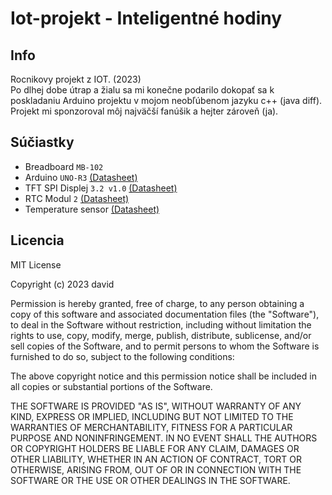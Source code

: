 # Iot-projekt - Inteligentné hodiny

## Info
Rocnikovy projekt z IOT. (2023) </br>
Po dlhej dobe útrap a žialu sa mi konečne podarilo dokopať sa k poskladaniu Arduino projektu v mojom neobľúbenom jazyku c++ (java diff).
Projekt mi sponzoroval môj najväčší fanúšik a hejter zároveň (ja).

## Súčiastky
- Breadboard `MB-102`
- Arduino `UNO-R3` [(Datasheet)](https://docs.arduino.cc/resources/datasheets/A000066-datasheet.pdf)
- TFT SPI Displej `3.2 v1.0` [(Datasheet)](https://www.drotik-elektro.sk/docs/produkty/1/1773/1420987998.pdf)
- RTC Modul `2` [(Datasheet)](https://www.analog.com/media/en/technical-documentation/data-sheets/ds1302.pdf)
- Temperature sensor [(Datasheet)](https://datasheetspdf.com/datasheet/KY-001.html)

## Licencia

MIT License

Copyright (c) 2023 david

Permission is hereby granted, free of charge, to any person obtaining a copy
of this software and associated documentation files (the "Software"), to deal
in the Software without restriction, including without limitation the rights
to use, copy, modify, merge, publish, distribute, sublicense, and/or sell
copies of the Software, and to permit persons to whom the Software is
furnished to do so, subject to the following conditions:

The above copyright notice and this permission notice shall be included in all
copies or substantial portions of the Software.

THE SOFTWARE IS PROVIDED "AS IS", WITHOUT WARRANTY OF ANY KIND, EXPRESS OR
IMPLIED, INCLUDING BUT NOT LIMITED TO THE WARRANTIES OF MERCHANTABILITY,
FITNESS FOR A PARTICULAR PURPOSE AND NONINFRINGEMENT. IN NO EVENT SHALL THE
AUTHORS OR COPYRIGHT HOLDERS BE LIABLE FOR ANY CLAIM, DAMAGES OR OTHER
LIABILITY, WHETHER IN AN ACTION OF CONTRACT, TORT OR OTHERWISE, ARISING FROM,
OUT OF OR IN CONNECTION WITH THE SOFTWARE OR THE USE OR OTHER DEALINGS IN THE
SOFTWARE.
